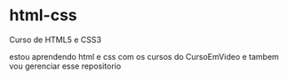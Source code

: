 # html-css
 Curso de HTML5 e CSS3

estou aprendendo html e css com os cursos do CursoEmVideo
e tambem vou gerenciar esse repositorio